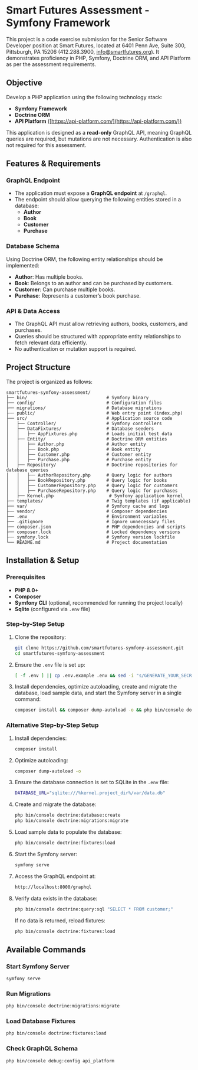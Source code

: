 # Smart Futures Assessment - Symfony Framework

This project is a code exercise submission for the Senior Software Developer position at Smart Futures, located at 6401 Penn Ave, Suite 300, Pittsburgh, PA 15206 (412.288.3900, info@smartfutures.org). It demonstrates proficiency in PHP, Symfony, Doctrine ORM, and API Platform as per the assessment requirements.

## Objective

Develop a PHP application using the following technology stack:
- **Symfony Framework**
- **Doctrine ORM**
- **API Platform** ([https://api-platform.com/](https://api-platform.com/))

This application is designed as a **read-only** GraphQL API, meaning GraphQL queries are required, but mutations are not necessary. Authentication is also not required for this assessment.

## Features & Requirements

### GraphQL Endpoint
- The application must expose a **GraphQL endpoint** at `/graphql`.
- The endpoint should allow querying the following entities stored in a database:
  - **Author**
  - **Book**
  - **Customer**
  - **Purchase**

### Database Schema
Using Doctrine ORM, the following entity relationships should be implemented:
- **Author**: Has multiple books.
- **Book**: Belongs to an author and can be purchased by customers.
- **Customer**: Can purchase multiple books.
- **Purchase**: Represents a customer’s book purchase.

### API & Data Access
- The GraphQL API must allow retrieving authors, books, customers, and purchases.
- Queries should be structured with appropriate entity relationships to fetch relevant data efficiently.
- No authentication or mutation support is required.

## Project Structure

The project is organized as follows:

```
smartfutures-symfony-assessment/
├── bin/                              # Symfony binary
├── config/                           # Configuration files
├── migrations/                       # Database migrations
├── public/                           # Web entry point (index.php)
├── src/                              # Application source code
│   ├── Controller/                   # Symfony controllers
│   ├── DataFixtures/                 # Database seeders
│   │   ├── AppFixtures.php           # Loads initial test data
│   ├── Entity/                       # Doctrine ORM entities
│   │   ├── Author.php                # Author entity
│   │   ├── Book.php                  # Book entity
│   │   ├── Customer.php              # Customer entity
│   │   ├── Purchase.php              # Purchase entity
│   ├── Repository/                   # Doctrine repositories for database queries
│   │   ├── AuthorRepository.php      # Query logic for authors
│   │   ├── BookRepository.php        # Query logic for books
│   │   ├── CustomerRepository.php    # Query logic for customers
│   │   ├── PurchaseRepository.php    # Query logic for purchases
│   ├── Kernel.php                     # Symfony application kernel
├── templates/                        # Twig templates (if applicable)
├── var/                              # Symfony cache and logs
├── vendor/                           # Composer dependencies
├── .env                              # Environment variables
├── .gitignore                        # Ignore unnecessary files
├── composer.json                     # PHP dependencies and scripts
├── composer.lock                     # Locked dependency versions
├── symfony.lock                      # Symfony version lockfile
└── README.md                         # Project documentation
```

## Installation & Setup

### Prerequisites
- **PHP 8.0+**
- **Composer**
- **Symfony CLI** (optional, recommended for running the project locally)
- **Sqlite** (configured via `.env` file)

### Step-by-Step Setup
1. Clone the repository:
   ```bash
   git clone https://github.com/smartfutures-symfony-assessment.git
   cd smartfutures-symfony-assessment
   ```
2. Ensure the `.env` file is set up:
   ```bash
   [ -f .env ] || cp .env.example .env && sed -i "s/GENERATE_YOUR_SECRET_HERE/$(php -r 'echo bin2hex(random_bytes(16));')/" .env
   ```
3. Install dependencies, optimize autoloading, create and migrate the database, load sample data, and start the Symfony server in a single command:
   ```bash
   composer install && composer dump-autoload -o && php bin/console doctrine:database:create && php bin/console doctrine:migrations:migrate && php bin/console doctrine:fixtures:load && symfony serve
   ```

### Alternative Step-by-Step Setup
1. Install dependencies:
   ```bash
   composer install
   ```
2. Optimize autoloading:
   ```bash
   composer dump-autoload -o
   ```
3. Ensure the database connection is set to SQLite in the `.env` file:
   ```bash
   DATABASE_URL="sqlite:///%kernel.project_dir%/var/data.db"
   ```
4. Create and migrate the database:
   ```bash
   php bin/console doctrine:database:create
   php bin/console doctrine:migrations:migrate
   ```
5. Load sample data to populate the database:
   ```bash
   php bin/console doctrine:fixtures:load
   ```
6. Start the Symfony server:
   ```bash
   symfony serve
   ```
7. Access the GraphQL endpoint at:
   ```bash
   http://localhost:8000/graphql
   ```
8. Verify data exists in the database:
   ```bash
   php bin/console doctrine:query:sql "SELECT * FROM customer;"
   ```
   If no data is returned, reload fixtures:
   ```bash
   php bin/console doctrine:fixtures:load
   ```

## Available Commands

### Start Symfony Server
```bash
symfony serve
```

### Run Migrations
```bash
php bin/console doctrine:migrations:migrate
```

### Load Database Fixtures
```bash
php bin/console doctrine:fixtures:load
```

### Check GraphQL Schema
```bash
php bin/console debug:config api_platform
```

